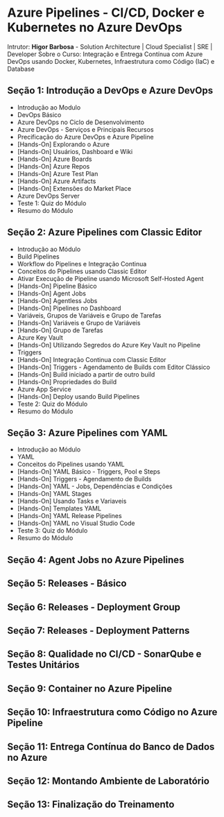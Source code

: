 # Azure Pipelines - CI/CD, Docker e Kubernetes no Azure DevOps
Intrutor: **Higor Barbosa** - Solution Architecture | Cloud Specialist | SRE | Developer
Sobre o Curso: Integração e Entrega Contínua com Azure DevOps usando Docker, Kubernetes, Infraestrutura como Código (IaC) e Database
## Seção 1: Introdução a DevOps e Azure DevOps
* Introdução ao Modulo
* DevOps Básico
* Azure DevOps no Ciclo de Desenvolvimento
* Azure DevOps - Serviços e Principais Recursos
* Precificação do Azure DevOps e Azure Pipeline
* [Hands-On] Explorando o Azure
* [Hands-On] Usuários, Dashboard e Wiki
* [Hands-On] Azure Boards
* [Hands-On] Azure Repos
* [Hands-On] Azure Test Plan
* [Hands-On] Azure Artifacts
* [Hands-On] Extensões do Market Place
* Azure DevOps Server
* Teste 1: Quiz do Módulo
* Resumo do Módulo

## Seção 2: Azure Pipelines com Classic Editor
* Introdução ao Módulo
* Build Pipelines
* Workflow do Pipelines e Integração Continua
* Conceitos do Pipelines usando Classic Editor
* Ativar Execução de Pipeline usando Microsoft Self-Hosted Agent
* [Hands-On] Pipeline Básico
* [Hands-On] Agent Jobs
* [Hands-On] Agentless Jobs
* [Hands-On] Pipelines no Dashboard
* Variáveis, Grupos de Variáveis e Grupo de Tarefas
* [Hands-On] Variáveis e Grupo de Variáveis
* [Hands-On] Grupo de Tarefas
* Azure Key Vault
* [Hands-On] Utilizando Segredos do Azure Key Vault no Pipeline
* Triggers
* [Hands-On] Integração Continua com Classic Editor
* [Hands-On] Triggers - Agendamento de Builds com Editor Clássico
* [Hands-On] Build iniciado a partir de outro build
* [Hands-On] Propriedades do Build
* Azure App Service
* [Hands-On] Deploy usando Build Pipelines
* Teste 2: Quiz do Módulo
* Resumo do Módulo
## Seção 3: Azure Pipelines com YAML
* Introdução ao Módulo
* YAML
* Conceitos do Pipelines usando YAML
* [Hands-On] YAML Básico - Triggers, Pool e Steps
* [Hands-On] Triggers - Agendamento de Builds
* [Hands-On] YAML - Jobs, Dependências e Condições
* [Hands-On] YAML Stages
* [Hands-On] Usando Tasks e Variaveis
* [Hands-On] Templates YAML
* [Hands-On] YAML Release Pipelines
* [Hands-On] YAML no Visual Studio Code
* Teste 3: Quiz do Módulo
* Resumo do Módulo
## Seção 4: Agent Jobs no Azure Pipelines
## Seção 5: Releases - Básico
## Seção 6: Releases - Deployment Group
## Seção 7: Releases - Deployment Patterns
## Seção 8: Qualidade no CI/CD - SonarQube e Testes Unitários
## Seção 9: Container no Azure Pipeline
## Seção 10: Infraestrutura como Código no Azure Pipeline
## Seção 11: Entrega Contínua do Banco de Dados no Azure
## Seção 12: Montando Ambiente de Laboratório
## Seção 13: Finalização do Treinamento